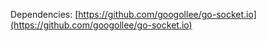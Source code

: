 Dependencies: 
            [https://github.com/googollee/go-socket.io](https://github.com/googollee/go-socket.io)